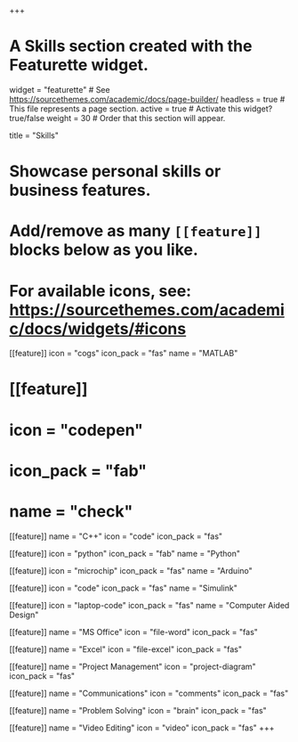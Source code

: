 +++
# A Skills section created with the Featurette widget.
widget = "featurette"  # See https://sourcethemes.com/academic/docs/page-builder/
headless = true  # This file represents a page section.
active = true  # Activate this widget? true/false
weight = 30  # Order that this section will appear.

title = "Skills"

# Showcase personal skills or business features.
# 
# Add/remove as many `[[feature]]` blocks below as you like.
# 
# For available icons, see: https://sourcethemes.com/academic/docs/widgets/#icons

[[feature]]
  icon = "cogs"
  icon_pack = "fas"
  name = "MATLAB"

# [[feature]]
#   icon = "codepen"
#   icon_pack = "fab"
#   name = "check" 

[[feature]]
  name = "C++"
  icon = "code"
  icon_pack = "fas"

[[feature]]
  icon = "python"
  icon_pack = "fab"
  name = "Python" 

[[feature]]
  icon = "microchip"
  icon_pack = "fas"
  name = "Arduino" 

[[feature]]
  icon = "code"
  icon_pack = "fas"
  name = "Simulink"
  
[[feature]]
  icon = "laptop-code"
  icon_pack = "fas"
  name = "Computer Aided Design"

[[feature]]
  name = "MS Office"
  icon = "file-word"
  icon_pack = "fas"

[[feature]]
  name = "Excel"
  icon = "file-excel"
  icon_pack = "fas"

[[feature]]
  name = "Project Management"
  icon = "project-diagram"
  icon_pack = "fas"

[[feature]]
  name = "Communications"
  icon = "comments"
  icon_pack = "fas"

[[feature]]
  name = "Problem Solving"
  icon = "brain"
  icon_pack = "fas"

[[feature]]
  name = "Video Editing"
  icon = "video"
  icon_pack = "fas"
+++
